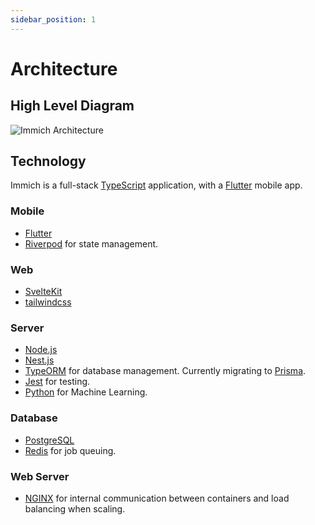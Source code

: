```yaml
---
sidebar_position: 1
---
```


# Architecture

## High Level Diagram

![Immich Architecture](./img/app-architecture.png)

## Technology

Immich is a full-stack [TypeScript](https://www.typescriptlang.org/) application, with a [Flutter](https://flutter.dev/) mobile app.

### Mobile

- [Flutter](https://flutter.dev/)
- [Riverpod](https://riverpod.dev/) for state management.

### Web

- [SvelteKit](https://kit.svelte.dev/)
- [tailwindcss](https://tailwindcss.com/)

### Server

- [Node.js](https://nodejs.org/)
- [Nest.js](https://nestjs.com/)
- [TypeORM](https://typeorm.io/) for database management. Currently migrating to [Prisma](https://www.prisma.io/).
- [Jest](https://jestjs.io/) for testing.
- [Python](https://www.python.org/) for Machine Learning.

### Database

- [PostgreSQL](https://www.postgresql.org/)
- [Redis](https://redis.io/) for job queuing.

### Web Server

- [NGINX](https://www.nginx.com/) for internal communication between containers and load balancing when scaling.
